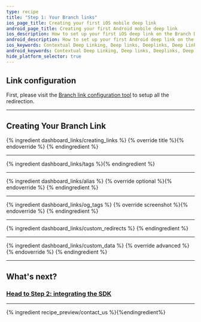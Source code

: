 ```yaml
---
type: recipe
title: "Step 1: Your Branch links"
ios_page_title: Creating your first iOS mobile deep link
android_page_title: Creating your first Android mobile deep link
ios_description: How to set up your first iOS deep link on the Branch Dashboard. Select the data to pass through the install of your app and set up the analytics.
android_description: How to set up your first Android deep link on the Branch Dashboard. Select the data to pass through the install of your app and set up the analytics.
ios_keywords: Contextual Deep Linking, Deep links, Deeplinks, Deep Linking, Deeplinking, Deferred Deep Linking, Deferred Deeplinking, Google App Indexing, Google App Invites, Apple Universal Links, Apple Spotlight Search, Facebook App Links, AppLinks, Deepviews, Deep views, Link configuration, Analytics, Custom Link, Deep Link Data, iOS, objective-c, swift
android_keywords: Contextual Deep Linking, Deep links, Deeplinks, Deep Linking, Deeplinking, Deferred Deep Linking, Deferred Deeplinking, Google App Indexing, Google App Invites, Apple Universal Links, Apple Spotlight Search, Facebook App Links, AppLinks, Deepviews, Deep views, Link configuration, Analytics, Custom Link, Deep Link Data, Android
hide_platform_selector: true
---
```


## Link configuration

First, please visit the [Branch link configuration tool](https://start.branch.io/) to setup all the redirection.

-----

## Creating Your Branch Link

{% ingredient dashboard_links/creating_links %}
	{% override title %}{% endoverride %}
{% endingredient %}

-----

{% ingredient dashboard_links/tags %}{% endingredient %}

-----

{% ingredient dashboard_links/alias %}
	{% override optional %}{% endoverride %}
{% endingredient %}

-----

{% ingredient dashboard_links/og_tags %}
{% override screenshot %}{% endoverride %}
{% endingredient %}

-----

{% ingredient dashboard_links/custom_redirects %}
{% endingredient %}

-----

{% ingredient dashboard_links/custom_data %}
	{% override advanced %}{% endoverride %}
{% endingredient %}
<!--- /Creating your Link -->

-----

## What's next?

### [Head to Step 2: integrating the SDK](/recipes/add_the_sdk/{{page.platform}})

-----

{% ingredient recipe_preview/contact_us %}{%endingredient%}

